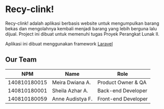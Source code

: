 # Recy-clink!

Recy-clink! adalah aplikasi berbasis website untuk mengumpulkan barang bekas dan mengolahnya kembali menjadi barang yang lebih berguna lalu dijual. Project ini dibuat untuk memenuhi tugas Proyek Perangkat Lunak II.

Aplikasi ini dibuat menggunakan framework [Laravel](https://laravel.com/) 

## Our Team

| NPM           | Name              | Role                  |
| ------------- |-------------------|-----------------------|
| 140810180015  | Meira Dwiana A.   | Product Owner & QA    |
| 140810180001  | Sheila Azhar A.   | Back-end Developer    |
| 140810180059  | Anne Audistya F.  | Front-end Developer   |
